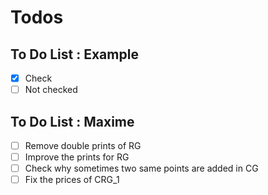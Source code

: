 # Todos

## To Do List : Example
- [x] Check
- [ ] Not checked

## To Do List : Maxime
- [ ] Remove double prints of RG
- [ ] Improve the prints for RG
- [ ] Check why sometimes two same points are added in CG
- [ ] Fix the prices of CRG_1